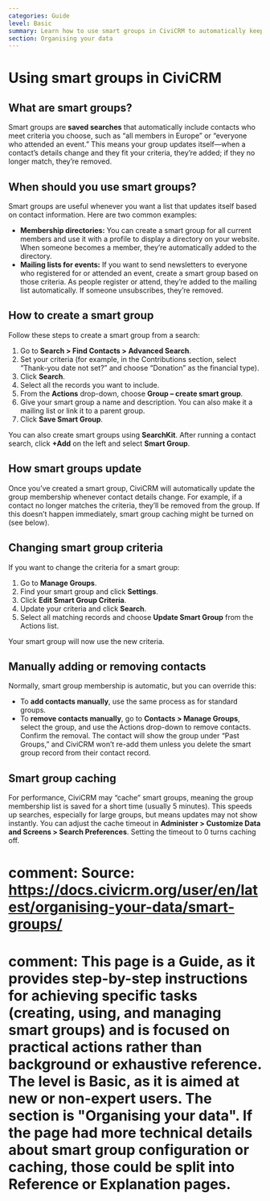 ```yaml
---
categories: Guide
level: Basic
summary: Learn how to use smart groups in CiviCRM to automatically keep track of contacts that meet specific criteria, such as members or event attendees, for tasks like directories and mailing lists.
section: Organising your data
---
```


# Using smart groups in CiviCRM

## What are smart groups?

Smart groups are **saved searches** that automatically include contacts who meet criteria you choose, such as “all members in Europe” or “everyone who attended an event.” This means your group updates itself—when a contact’s details change and they fit your criteria, they’re added; if they no longer match, they’re removed.

## When should you use smart groups?

Smart groups are useful whenever you want a list that updates itself based on contact information. Here are two common examples:

- **Membership directories:** You can create a smart group for all current members and use it with a profile to display a directory on your website. When someone becomes a member, they’re automatically added to the directory.
- **Mailing lists for events:** If you want to send newsletters to everyone who registered for or attended an event, create a smart group based on those criteria. As people register or attend, they’re added to the mailing list automatically. If someone unsubscribes, they’re removed.

## How to create a smart group

Follow these steps to create a smart group from a search:

1. Go to **Search > Find Contacts > Advanced Search**.
2. Set your criteria (for example, in the Contributions section, select “Thank-you date not set?” and choose “Donation” as the financial type).
3. Click **Search**.
4. Select all the records you want to include.
5. From the **Actions** drop-down, choose **Group – create smart group**.
6. Give your smart group a name and description. You can also make it a mailing list or link it to a parent group.
7. Click **Save Smart Group**.

You can also create smart groups using **SearchKit**. After running a contact search, click **+Add** on the left and select **Smart Group**.

## How smart groups update

Once you’ve created a smart group, CiviCRM will automatically update the group membership whenever contact details change. For example, if a contact no longer matches the criteria, they’ll be removed from the group. If this doesn’t happen immediately, smart group caching might be turned on (see below).

## Changing smart group criteria

If you want to change the criteria for a smart group:

1. Go to **Manage Groups**.
2. Find your smart group and click **Settings**.
3. Click **Edit Smart Group Criteria**.
4. Update your criteria and click **Search**.
5. Select all matching records and choose **Update Smart Group** from the Actions list.

Your smart group will now use the new criteria.

## Manually adding or removing contacts

Normally, smart group membership is automatic, but you can override this:

- To **add contacts manually**, use the same process as for standard groups.
- To **remove contacts manually**, go to **Contacts > Manage Groups**, select the group, and use the Actions drop-down to remove contacts. Confirm the removal. The contact will show the group under “Past Groups,” and CiviCRM won’t re-add them unless you delete the smart group record from their contact record.

## Smart group caching

For performance, CiviCRM may “cache” smart groups, meaning the group membership list is saved for a short time (usually 5 minutes). This speeds up searches, especially for large groups, but means updates may not show instantly. You can adjust the cache timeout in **Administer > Customize Data and Screens > Search Preferences**. Setting the timeout to 0 turns caching off.

# comment: Source: https://docs.civicrm.org/user/en/latest/organising-your-data/smart-groups/
# comment: This page is a Guide, as it provides step-by-step instructions for achieving specific tasks (creating, using, and managing smart groups) and is focused on practical actions rather than background or exhaustive reference. The level is Basic, as it is aimed at new or non-expert users. The section is "Organising your data". If the page had more technical details about smart group configuration or caching, those could be split into Reference or Explanation pages.